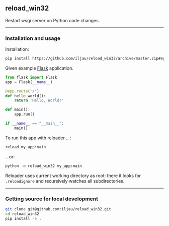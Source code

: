 reload_win32
-----------------------------

Restart wsgi server on Python code changes.

---

### Installation and usage

Installation:
```bash
pip install https://github.com/iljau/reload_win32/archive/master.zip#egg=reload_win32
```

Given example [Flask](https://github.com/pallets/flask) application.

```python
from flask import Flask
app = Flask(__name__)

@app.route('/')
def hello_world():
    return 'Hello, World!'

def main():
    app.run()

if __name__ == "__main__":
    main()
```

To run this app with reloader .. :

```bash
reload my_app:main
```

.. or:
```bash
python -m reload_win32 my_app:main
```

Reloader uses current working directory as root: there it looks for `.reloadignore` and recursively watches all subdirectories.

---

### Getting source for local development
```bash
git clone git@github.com:iljau/reload_win32.git
cd reload_win32
pip install -e .
```